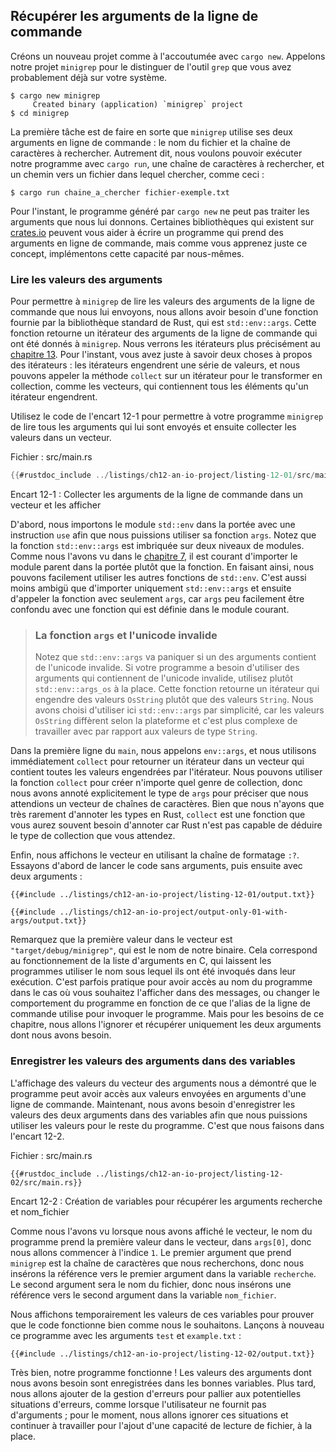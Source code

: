 <!--
## Accepting Command Line Arguments
-->

## Récupérer les arguments de la ligne de commande

<!--
Let’s create a new project with, as always, `cargo new`. We’ll call our project
`minigrep` to distinguish it from the `grep` tool that you might already have
on your system.
-->

Créons un nouveau projet comme à l'accoutumée avec `cargo new`. Appelons
notre projet `minigrep` pour le distinguer de l'outil `grep` que vous avez
probablement déjà sur votre système.

<!--
```console
$ cargo new minigrep
     Created binary (application) `minigrep` project
$ cd minigrep
```
-->

```console
$ cargo new minigrep
     Created binary (application) `minigrep` project
$ cd minigrep
```

<!--
The first task is to make `minigrep` accept its two command line arguments: the
filename and a string to search for. That is, we want to be able to run our
program with `cargo run`, a string to search for, and a path to a file to
search in, like so:
-->

La première tâche est de faire en sorte que `minigrep` utilise ses deux
arguments en ligne de commande : le nom du fichier et la chaîne de caractères à
rechercher. Autrement dit, nous voulons pouvoir exécuter notre programme avec
`cargo run`, une chaîne de caractères à rechercher, et un chemin vers un
fichier dans lequel chercher, comme ceci :

<!--
```console
$ cargo run searchstring example-filename.txt
```
-->

```console
$ cargo run chaine_a_chercher fichier-exemple.txt
```

<!--
Right now, the program generated by `cargo new` cannot process arguments we
give it. Some existing libraries on [crates.io](https://crates.io/) can help
with writing a program that accepts command line arguments, but because you’re
just learning this concept, let’s implement this capability ourselves.
-->

Pour l'instant, le programme généré par `cargo new` ne peut pas traiter les
arguments que nous lui donnons. Certaines bibliothèques qui existent sur
[crates.io](https://crates.io/) peuvent vous aider à écrire un programme
qui prend des arguments en ligne de commande, mais comme vous apprenez
juste ce concept, implémentons cette capacité par nous-mêmes.

<!--
### Reading the Argument Values
-->

### Lire les valeurs des arguments

<!--
To enable `minigrep` to read the values of command line arguments we pass to
it, we’ll need a function provided in Rust’s standard library, which is
`std::env::args`. This function returns an iterator of the command line
arguments that were given to `minigrep`. We’ll cover iterators fully in
[Chapter 13][ch13]<!-- ignore -- >. For now, you only need to know two details
about iterators: iterators produce a series of values, and we can call the
`collect` method on an iterator to turn it into a collection, such as a vector,
containing all the elements the iterator produces.
-->

Pour permettre à `minigrep` de lire les valeurs des arguments de la ligne de
commande que nous lui envoyons, nous allons avoir besoin d'une fonction fournie
par la bibliothèque standard de Rust, qui est `std::env::args`. Cette fonction
retourne un itérateur des arguments de la ligne de commande qui ont été donnés
à `minigrep`. Nous verrons les itérateurs plus précisément au
[chapitre 13][ch13]<!-- ignore -->. Pour l'instant, vous avez juste à savoir
deux choses à propos des itérateurs : les itérateurs engendrent une série de
valeurs, et nous pouvons appeler la méthode `collect` sur un itérateur pour le
transformer en collection, comme les vecteurs, qui contiennent tous les
éléments qu'un itérateur engendrent.

<!--
Use the code in Listing 12-1 to allow your `minigrep` program to read any
command line arguments passed to it and then collect the values into a vector.
-->

Utilisez le code de l'encart 12-1 pour permettre à votre programme `minigrep`
de lire tous les arguments qui lui sont envoyés et ensuite collecter les
valeurs dans un vecteur.

<!--
<span class="filename">Filename: src/main.rs</span>
-->

<span class="filename">Fichier : src/main.rs</span>

<!--
```rust
{{#rustdoc_include ../listings/ch12-an-io-project/listing-12-01/src/main.rs}}
```
-->

```rust
{{#rustdoc_include ../listings/ch12-an-io-project/listing-12-01/src/main.rs}}
```

<!--
<span class="caption">Listing 12-1: Collecting the command line arguments into
a vector and printing them</span>
-->

<span class="caption">Encart 12-1 : Collecter les arguments de la ligne de
commande dans un vecteur et les afficher</span>

<!--
First, we bring the `std::env` module into scope with a `use` statement so we
can use its `args` function. Notice that the `std::env::args` function is
nested in two levels of modules. As we discussed in [Chapter
7][ch7-idiomatic-use]<!-- ignore -- >, in cases where the desired function is
nested in more than one module, it’s conventional to bring the parent module
into scope rather than the function. By doing so, we can easily use other
functions from `std::env`. It’s also less ambiguous than adding `use
std::env::args` and then calling the function with just `args`, because `args`
might easily be mistaken for a function that’s defined in the current module.
-->

D'abord, nous importons le module `std::env` dans la portée avec une
instruction `use` afin que nous puissions utiliser sa fonction `args`. Notez
que la fonction `std::env::args` est imbriquée sur deux niveaux de modules.
Comme nous l'avons vu dans le [chapitre 7][ch7-idiomatic-use]<!-- ignore -->,
il est courant d'importer le module parent dans la portée plutôt que la
fonction. En faisant ainsi, nous pouvons facilement utiliser les autres
fonctions de `std::env`. C'est aussi moins ambigü que d'importer uniquement
`std::env::args` et ensuite d'appeler la fonction avec seulement `args`, car
`args` peu facilement être confondu avec une fonction qui est définie dans le
module courant.

<!--
> ### The `args` Function and Invalid Unicode
>
> Note that `std::env::args` will panic if any argument contains invalid
> Unicode. If your program needs to accept arguments containing invalid
> Unicode, use `std::env::args_os` instead. That function returns an iterator
> that produces `OsString` values instead of `String` values. We’ve chosen to
> use `std::env::args` here for simplicity, because `OsString` values differ
> per platform and are more complex to work with than `String` values.
-->

> ### La fonction `args` et l'unicode invalide
>
> Notez que `std::env::args` va paniquer si un des arguments contient de
> l'unicode invalide. Si votre programme a besoin d'utiliser des arguments qui
> contiennent de l'unicode invalide, utilisez plutôt `std::env::args_os` à la
> place. Cette fonction retourne un itérateur qui engendre des valeurs `OsString`
> plutôt que des valeurs `String`. Nous avons choisi d'utiliser ici
> `std::env::args` par simplicité, car les valeurs `OsString` diffèrent selon
> la plateforme et c'est plus complexe de travailler avec par rapport aux
> valeurs de type `String`.

<!--
On the first line of `main`, we call `env::args`, and we immediately use
`collect` to turn the iterator into a vector containing all the values produced
by the iterator. We can use the `collect` function to create many kinds of
collections, so we explicitly annotate the type of `args` to specify that we
want a vector of strings. Although we very rarely need to annotate types in
Rust, `collect` is one function you do often need to annotate because Rust
isn’t able to infer the kind of collection you want.
-->

Dans la première ligne du `main`, nous appelons `env::args`, et nous utilisons
immédiatement `collect` pour retourner un itérateur dans un vecteur qui
contient toutes les valeurs engendrées par l'itérateur. Nous pouvons utiliser
la fonction `collect` pour créer n'importe quel genre de collection, donc nous
avons annoté explicitement le type de `args` pour préciser que nous attendions
un vecteur de chaînes de caractères. Bien que nous n'ayons que très
rarement d'annoter les types en Rust, `collect` est une fonction que vous
aurez souvent besoin d'annoter car Rust n'est pas capable de déduire le type
de collection que vous attendez.

<!--
Finally, we print the vector using the debug formatter, `:?`. Let’s try running
the code first with no arguments and then with two arguments:
-->

Enfin, nous affichons le vecteur en utilisant la chaîne de formatage `:?`.
Essayons d'abord de lancer le code sans arguments, puis ensuite avec deux
arguments :

<!--
```console
{{#include ../listings/ch12-an-io-project/listing-12-01/output.txt}}
```
-->

```console
{{#include ../listings/ch12-an-io-project/listing-12-01/output.txt}}
```

<!--
```console
{{#include ../listings/ch12-an-io-project/output-only-01-with-args/output.txt}}
```
-->

```console
{{#include ../listings/ch12-an-io-project/output-only-01-with-args/output.txt}}
```

<!--
Notice that the first value in the vector is `"target/debug/minigrep"`, which
is the name of our binary. This matches the behavior of the arguments list in
C, letting programs use the name by which they were invoked in their execution.
It’s often convenient to have access to the program name in case you want to
print it in messages or change behavior of the program based on what command
line alias was used to invoke the program. But for the purposes of this
chapter, we’ll ignore it and save only the two arguments we need.
-->

Remarquez que la première valeur dans le vecteur est
`"target/debug/minigrep"`, qui est le nom de notre binaire. Cela correspond
au fonctionnement de la liste d'arguments en C, qui laissent les programmes
utiliser le nom sous lequel ils ont été invoqués dans leur exécution. C'est
parfois pratique pour avoir accès au nom du programme dans le cas où vous
souhaitez l'afficher dans des messages, ou changer le comportement du programme
en fonction de ce que l'alias de la ligne de commande utilise pour invoquer le
programme. Mais pour les besoins de ce chapitre, nous allons l'ignorer et
récupérer uniquement les deux arguments dont nous avons besoin.

<!--
### Saving the Argument Values in Variables
-->

### Enregistrer les valeurs des arguments dans des variables

<!--
Printing the value of the vector of arguments illustrated that the program is
able to access the values specified as command line arguments. Now we need to
save the values of the two arguments in variables so we can use the values
throughout the rest of the program. We do that in Listing 12-2.
-->

L'affichage des valeurs du vecteur des arguments nous a démontré que le
programme peut avoir accès aux valeurs envoyées en arguments d'une ligne de
commande. Maintenant, nous avons besoin d'enregistrer les valeurs des deux
arguments dans des variables afin que nous puissions utiliser les valeurs pour
le reste du programme. C'est que nous faisons dans l'encart 12-2.

<!--
<span class="filename">Filename: src/main.rs</span>
-->

<span class="filename">Fichier : src/main.rs</span>

<!--
```rust,should_panic
{{#rustdoc_include ../listings/ch12-an-io-project/listing-12-02/src/main.rs}}
```
-->

```rust,should_panic
{{#rustdoc_include ../listings/ch12-an-io-project/listing-12-02/src/main.rs}}
```

<!--
<span class="caption">Listing 12-2: Creating variables to hold the query
argument and filename argument</span>
-->

<span class="caption">Encart 12-2 : Création de variables pour récupérer
les arguments recherche et nom_fichier</span>

<!--
As we saw when we printed the vector, the program’s name takes up the first
value in the vector at `args[0]`, so we’re starting at index `1`. The first
argument `minigrep` takes is the string we’re searching for, so we put a
reference to the first argument in the variable `query`. The second argument
will be the filename, so we put a reference to the second argument in the
variable `filename`.
-->

Comme nous l'avons vu lorsque nous avons affiché le vecteur, le nom du
programme prend la première valeur dans le vecteur, dans `args[0]`, donc nous
allons commencer à l'indice `1`. Le premier argument que prend `minigrep` est
la chaîne de caractères que nous recherchons, donc nous insérons la référence
vers le premier argument dans la variable `recherche`. Le second argument sera
le nom du fichier, donc nous insérons une référence vers le second argument
dans la variable `nom_fichier`.

<!--
We temporarily print the values of these variables to prove that the code is
working as we intend. Let’s run this program again with the arguments `test`
and `sample.txt`:
-->

Nous affichons temporairement les valeurs de ces variables pour prouver que le
code fonctionne bien comme nous le souhaitons. Lançons à nouveau ce programme
avec les arguments `test` et `example.txt` :

<!--
```console
{{#include ../listings/ch12-an-io-project/listing-12-02/output.txt}}
```
-->

```console
{{#include ../listings/ch12-an-io-project/listing-12-02/output.txt}}
```

<!--
Great, the program is working! The values of the arguments we need are being
saved into the right variables. Later we’ll add some error handling to deal
with certain potential erroneous situations, such as when the user provides no
arguments; for now, we’ll ignore that situation and work on adding file-reading
capabilities instead.
-->

Très bien, notre programme fonctionne ! Les valeurs des arguments dont nous
avons besoin sont enregistrées dans les bonnes variables. Plus tard, nous
allons ajouter de la gestion d'erreurs pour pallier aux potentielles situations
d'erreurs, comme lorsque l'utilisateur ne fournit pas d'arguments ; pour le
moment, nous allons ignorer ces situations et continuer à travailler pour
l'ajout d'une capacité de lecture de fichier, à la place.

<!--
[ch13]: ch13-00-functional-features.html
[ch7-idiomatic-use]: ch07-04-bringing-paths-into-scope-with-the-use-keyword.html#creating-idiomatic-use-paths
-->

[ch13]: ch13-00-functional-features.html
[ch7-idiomatic-use]: ch07-04-bringing-paths-into-scope-with-the-use-keyword.html
